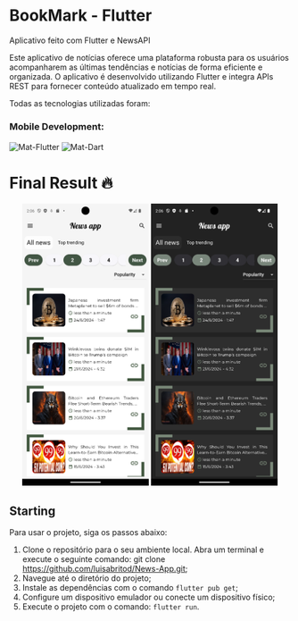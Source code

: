 # BookMark - Flutter

Aplicativo feito com Flutter e NewsAPI 

Este aplicativo de notícias oferece uma plataforma robusta para os usuários acompanharem as últimas tendências e notícias de forma eficiente e organizada. O aplicativo é desenvolvido utilizando Flutter e integra APIs REST para fornecer conteúdo atualizado em tempo real.

Todas as tecnologias utilizadas foram:
<div style="display: inline_block">
    <h3>Mobile Development:</h3>
    <img align="center" alt="Mat-Flutter" height="30" src="https://img.shields.io/badge/Flutter-%2302569B.svg?style=for-the-badge&logo=Flutter&logoColor=white">
    <img align="center" alt="Mat-Dart" height="30" src="https://img.shields.io/badge/dart-%230175C2.svg?style=for-the-badge&logo=dart&logoColor=white">
</div>

# Final Result 🔥 

<p align="center">
    <img src="assets\images\final_results\light.png" alt="Light Version" width="45%"/> 
    <img src="assets\images\final_results\dark.png" alt="Dark Version" width="45%"/> 
</p>

## Starting 

Para usar o projeto, siga os passos abaixo:
1. Clone o repositório para o seu ambiente local. Abra um terminal e execute o seguinte comando: git clone https://github.com/luisabritod/News-App.git;
2. Navegue até o diretório do projeto;
3. Instale as dependências com o comando `flutter pub get`;
4. Configure um dispositivo emulador ou conecte um dispositivo físico;
5. Execute o projeto com o comando: `flutter run`.
